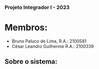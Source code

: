 ### Projeto Integrador I - 2023
# Membros:
* Bruno Paluco de Lima, R.A.: 2100581
* César Leandro Guilherme R.A.: 2100339

## Sobre o sistema:

